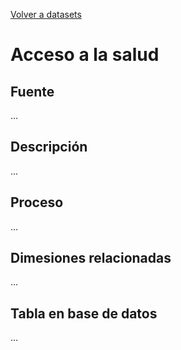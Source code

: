[Volver a datasets](../datasets.md)

# Acceso a la salud

## Fuente
...

## Descripción
...

## Proceso
...

## Dimesiones relacionadas
...

## Tabla en base de datos
...


